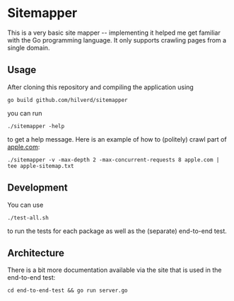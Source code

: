 # Sitemapper

This is a very basic site mapper -- implementing it helped me get familiar with the Go programming language. It only supports crawling pages from a single domain.

## Usage

After cloning this repository and compiling the application using

```
go build github.com/hilverd/sitemapper
```

you can run

```
./sitemapper -help
```

to get a help message. Here is an example of how to (politely) crawl part of [apple.com](https://apple.com):

```
./sitemapper -v -max-depth 2 -max-concurrent-requests 8 apple.com | tee apple-sitemap.txt
```

## Development

You can use

```
./test-all.sh
```

to run the tests for each package as well as the (separate) end-to-end test.

## Architecture

There is a bit more documentation available via the site that is used in the end-to-end test:

```
cd end-to-end-test && go run server.go
```
